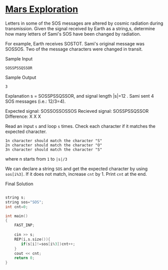 # [Mars Exploration](https://www.hackerrank.com/challenges/mars-exploration/problem)

Letters in some of the SOS messages are altered by cosmic radiation during transmission. Given the signal received by Earth as a string,s, determine how many letters of Sami's SOS have been changed by radiation.

For example, Earth receives SOSTOT. Sami's original message was SOSSOS. Two of the message characters were changed in transit.

Sample Input
```
SOSSPSSQSSOR
```

Sample Output
```
3
```

Explanation
s = SOSSPSSQSSOR, and signal length |s|=12 . Sami sent 4 SOS messages (i.e.: 12/3=4).

Expected signal: SOSSOSSOSSOS
Recieved signal: SOSSPSSQSSOR
Difference:          X  X   X

Read an input ``s`` and loop ``s`` times. Check each character if it matches the expected character. 

```
1n character should match the character "S"
2n character should match the character "O"
3n character should match the character "S"
```

where n starts from ``1`` to ``|s|/3``

We can declare a string ``SOS`` and get the expected character by using ``sos[i%3]``. If it does not match, increase ``cnt`` by 1. Print ``cnt`` at the end.

Final Solution
```cpp

string s;
string sos="SOS";
int cnt=0;

int main()  
{ 
    FAST_INP;
    
    cin >> s;
    REP(i,s.size()){
       if(s[i]!=sos[i%3])cnt++;
    }
    cout << cnt;
    return 0; 
} 
```